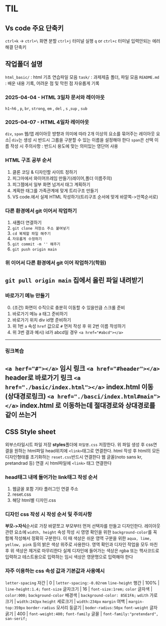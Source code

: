 # TIL
## Vs code 주요 단축키
 `ctrl+k` -> `ctrl+\` 화면 분할
 `ctrl+j` 터미널 실행
 `q` or `ctrl+c` 터미널 입력안되는 에러 해결 단축키
## 작업폴더 설명
 `html_basic/` : html 기초 연습파일 모음
 `task/` : 과제제출 폴더, 파일 모음
 `README.md` : 배운 내용 기록, 어려운 점 및 막힌 점 자유롭게 기록
### 2025-04-04 - HTML 3일차 문서와 레이아웃
 `h1~h6` , `p`, `br`, `strong`, `em` , `del` , `s` ,`sup` , `sub`
 ### 2025-04-07 - HTML 4일차 레이아웃
  `div`, `span`
  웹/앱 레이아웃 뱡향과 의미에 따라 2개 이상의 요소를 묶어주는 레이아웃 요소|
  `div`는 생성 시 반드시 그룹을 구분할 수 있는 이름을 설정해야 한다 `span`은 선택
 이름 작성 시 주의사항 :  반드시 용도에 맞는 의미있는 영단어 사용
 ### HTML 구조 공부 순서
 1. 클론 코딩 & 디자인할 사이트 정하기
 2. 피그마에서 와이어프레임 만들기(레이어,폴더 이름주의)
 3. 피그젬에서 일부 화면 넘겨서 태그 계획하기
 4. 계획한 태그를 가족관계에 맞게 트리구조 만들기
 5. VS code.에서 실제 HTML 작성하기(트리구조 순서에 맞게 바깥쪽->안쪽순서로)
 ### 다른 환경에서 git 이어서 작업하기
 1. 새폴더 연결하기
 2. `git clone 저장소 주소 붙여넣기`
 3. `cd 복제할 파일 해주기`
 4. `자유롭게 수정하기`
 5. `git commit -m '' 해주기`
 6. `git push origin main`
 ### 위 이어서 다른 환경에서 git 이어 작업하기(학원)
  `git pull origin main` 집에서 올린 파일 내려받기
  ------
  ### 바로가기 메뉴 만들기
 0. (조건) 화면이 수직으로 충분히 이동할 수 있을만큼 스크롤 준비
 1. 바로가기 메뉴 a 태그 준비하기
 2. 바로가기 위치 div id명 준비하기
 3. 위 1번 `a` 속성 `href` 값으로 `#` 먼저 작성 후 위 2번 이름 작성하기
 4. 위 3번 결과 예시) id가 abcd일 경우 `<a href="#abcd"></a>`
 ------
 ### 링크복습
 `<a herf="#"></a>` 임시 링크
 `<a href="#header"></a>` header로 바로가기 링크
 `<a href="./basic/index.html"></a>` index.html 이동(상대경로링크)
 `<a href="./basci/index.html#main"></a>` index.html 로 이동하는데 절대경로와 상대경로를 같이 쓰는거
 ----
 ## CSS Style sheet
  외부스타일시트 파일 저장  **styles**폴더에 `파일명.css` 저장한다.
  위 파일 생성 후 css연결을 원하는 html파일 head위치에 `<link>`태그로 연결한다.
  html 작성 후 html의 모든 디자인형태를 초기화하는 `reset.css`반드시 연결한다
  웹 글꼴(noto sans kr, pretandrad 등) 연결 시 html파일에 `<link>` 태그 연결한다
### head태그 내에 들어가는 link태그 작성 순서
 1. 웹글꼴 포함 기타 플러그인 연결 주소
 2. reset.css
 3. 해당 html별 디자인.css
### 디자인 css 작성 시 작성 순서 및 주의사항
 **부모->자식**순서로 가장 바깥쪼고 부모부터 먼저 선택자를 만들고 디자인한다.
 레이아웃 관련 요소에 `width, height` 속성 작성 시 영영 확인을 위한 `background-color`를 꼭 함께 작성해서 정확히 구분한다. 이 때 색상은 쉬운 영역 구분을 위한 `aqua, lime, yellow, pink` 등의 밝은 색상 위주로 사용한다. 영역 확인과 디자인 작업을 모두 마친 후 위 색상은 제거로 마무리한다
  실제 디자인에 들어가는 색상은 rgba 또는 헥사코드로 입력하고 테스트용으로 입력하는 임시 색상은 영문명으로 입력해야 한다
### 자주 이용하는 css 속성 값과 기본값과 사용예시
 `letter-spacing` 자간 | 0 | `letter-spacing:-0.02rem`
 `line-height` 행간 | 100% | `line-height:1.4;`
 `font-size` 글자크기 | 16 | `font-size:1rem;`
 `color` 글자색 | `color:000;`
 `background-color` 배경색 | `background-color: 85E1FA;`
 `wdith` 가로크기 | `width:243px`
 `height` 세로크기 | `width:234px`
 `margin` 여백 | `margin-top:359px`
 `border-radius` 모서리 둥글기 | `boder-radius:50px`
 `font-weight` 글자굵기 | 400 | `font-weight:400;`
 `font-family` 글꼴 | `font-family:"pretendard", san-serif;`
